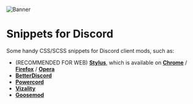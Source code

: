 ![Banner]()

# Snippets for Discord
Some handy CSS/SCSS snippets for Discord client mods, such as:
- (RECOMMENDED FOR WEB) **[Stylus](https://github.com/openstyles/stylus)**, which is available on **[Chrome](https://chrome.google.com/webstore/detail/stylus/clngdbkpkpeebahjckkjfobafhncgmne)** / **[Firefox](https://addons.mozilla.org/en-US/firefox/addon/styl-us/)** / **[Opera](https://github.com/openstyles/stylus/wiki/Opera,-Outdated-Stylus)**
- **[BetterDiscord](https://betterdiscord.net/)**
- **[Powercord](https://powercord.dev/)**
- **[Vizality](https://vizality.com/)** 
- **[Goosemod](https://goosemod.com/)**